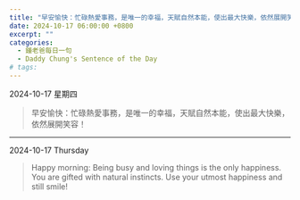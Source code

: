 ```yaml
---
title: "早安愉快：忙碌熱愛事務，是唯一的幸福，天賦自然本能，使出最大快樂，依然展開笑容！ <br> Happy morning: Being busy and loving things is the only happiness. You are gifted with natural instincts. Use your utmost happiness and still smile!"
date: 2024-10-17 06:00:00 +0800
excerpt: ""
categories:
  - 鍾老爸每日一句
  - Daddy Chung's Sentence of the Day
# tags:
---
```


2024-10-17 星期四

> 早安愉快：忙碌熱愛事務，是唯一的幸福，天賦自然本能，使出最大快樂，依然展開笑容！

---

2024-10-17 Thursday

> Happy morning: Being busy and loving things is the only happiness. You are gifted with natural instincts. Use your utmost happiness and still smile!
